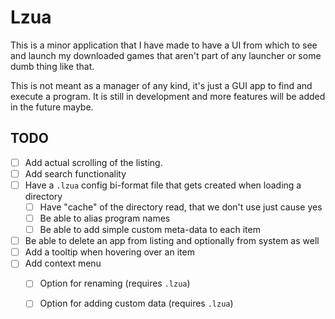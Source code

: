 # Lzua

This is a minor application that I have made to have a UI from which to see and launch my downloaded games that aren't part of any launcher or some dumb thing like that.

This is not meant as a manager of any kind, it's just a GUI app to find and execute a program. It is still in development and more features will be added in the future maybe.

## TODO
- [ ] Add actual scrolling of the listing.
- [ ] Add search functionality
- [ ] Have a `.lzua` config bi-format file that gets created when loading a directory
  - [ ] Have "cache" of the directory read, that we don't use just cause yes
  - [ ] Be able to alias program names
  - [ ] Be able to add simple custom meta-data to each item
- [ ] Be able to delete an app from listing and optionally from system as well
- [ ] Add a tooltip when hovering over an item
- [ ] Add context menu
  - [ ] Option for renaming (requires `.lzua`)
  - [ ] Option for adding custom data (requires `.lzua`)

